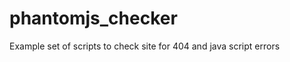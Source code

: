 phantomjs_checker
=================

Example set of scripts to check site for 404 and java script errors